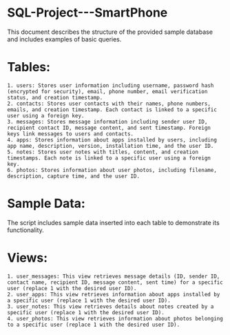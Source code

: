 # SQL-Project---SmartPhone
 
This document describes the structure of the provided sample database and includes examples of basic queries.

# Tables:

	1. users: Stores user information including username, password hash (encrypted for security), email, phone number, email verification status, and creation timestamp.
	2. contacts: Stores user contacts with their names, phone numbers, emails, and creation timestamp. Each contact is linked to a specific user using a foreign key.
	3. messages: Stores message information including sender user ID, recipient contact ID, message content, and sent timestamp. Foreign keys link messages to users and contacts.
	4. apps: Stores information about apps installed by users, including app name, description, version, installation time, and the user ID.
	5. notes: Stores user notes with titles, content, and creation timestamps. Each note is linked to a specific user using a foreign key.
	6. photos: Stores information about user photos, including filename, description, capture time, and the user ID.

# Sample Data:

The script includes sample data inserted into each table to demonstrate its functionality.

# Views:

	1. user_messages: This view retrieves message details (ID, sender ID, contact name, recipient ID, message content, sent time) for a specific user (replace 1 with the desired user ID).
	2. user_apps: This view retrieves information about apps installed by a specific user (replace 1 with the desired user ID).
	3. user_notes: This view retrieves details about notes created by a specific user (replace 1 with the desired user ID).
	4. user_photos: This view retrieves information about photos belonging to a specific user (replace 1 with the desired user ID).
